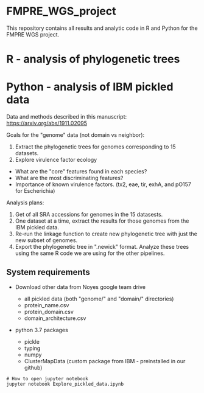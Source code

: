 # FMPRE_WGS_project
This repository contains all results and analytic code in R and Python for the FMPRE WGS project.



# R - analysis of phylogenetic trees




# Python - analysis of IBM pickled data

Data and methods described in this manuscript: https://arxiv.org/abs/1911.02095

Goals for the "genome" data (not domain vs neighbor):
1. Extract the phylogenetic trees for genomes corresponding to 15 datasets.
2. Explore virulence factor ecology
  * What are the "core" features found in each species?
  * What are the most discriminating features?
  * Importance of known virulence factors. (tx2, eae, tir, exhA, and pO157 for Escherichia)

Analysis plans:
1. Get of all SRA accessions for genomes in the 15 datasests.
2. One dataset at a time, extract the results for those genomes from the IBM pickled data.
3. Re-run the linkage function to create new phylogenetic tree with just the new subset of genomes.
4. Export the phylogenetic tree in ".newick" format. Analyze these trees using the same R code we are using for the other pipelines.


## System requirements

* Download other data from Noyes google team drive
  * all pickled data (both "genome/" and "domain/" directories)
  * protein_name.csv
  * protein_domain.csv
  * domain_architecture.csv

* python 3.7 packages
  * pickle
  * typing
  * numpy
  * ClusterMapData (custom package from IBM - preinstalled in our github)


```
# How to open jupyter notebook
jupyter notebook Explore_pickled_data.ipynb


```
